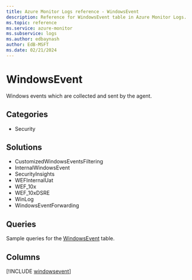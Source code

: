 ```yaml
---
title: Azure Monitor Logs reference - WindowsEvent
description: Reference for WindowsEvent table in Azure Monitor Logs.
ms.topic: reference
ms.service: azure-monitor
ms.subservice: logs
ms.author: edbaynash
author: EdB-MSFT
ms.date: 02/21/2024
---
```


# WindowsEvent

Windows events which are collected and sent by the agent.


## Categories

- Security

## Solutions

- CustomizedWindowsEventsFiltering
- InternalWindowsEvent
- SecurityInsights
- WEFInternalUat
- WEF_10x
- WEF_10xDSRE
- WinLog
- WindowsEventForwarding

## Queries

 Sample queries for the [WindowsEvent](/azure/azure-monitor/reference/queries/windowsevent) table.


## Columns
  
[!INCLUDE [windowsevent](.././tables/includes/windowsevent-include.md)]
